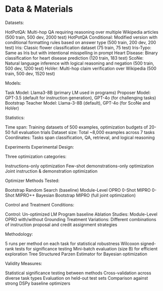 # Data & Materials

Datasets:

HotPotQA: Multi-hop QA requiring reasoning over multiple Wikipedia articles (500 train, 500 dev, 2000 test)
HotPotQA Conditional: Modified version with conditional formatting rules based on answer type (500 train, 200 dev, 200 test)
Iris: Classic flower classification dataset (75 train, 75 test)
Iris-Typo: Same as Iris but with intentional misspelling in prompt
Heart Disease: Binary classification for heart disease prediction (120 train, 183 test)
ScoNe: Natural language inference with logical reasoning and negation (500 train, 500 dev, 1200 test)
HoVer: Multi-hop claim verification over Wikipedia (500 train, 500 dev, 1520 test)

Models:

Task Model: Llama3-8B (primary LM used in programs)
Proposer Model: GPT-3.5 (default for instruction generation), GPT-4o (for challenging tasks)
Bootstrap Teacher Model: Llama-3-8B (default), GPT-4o (for ScoNe and HoVer)

Statistics:

Time span: Training datasets of 500 examples, optimization budgets of 20-50 full evaluation trials
Dataset size: Total ~8,000 examples across 7 tasks
Coordinates: Tasks span classification, QA, retrieval, and logical reasoning

Experiments
Experimental Design:

Three optimization categories:

Instructions-only optimization
Few-shot demonstrations-only optimization
Joint instruction & demonstration optimization


Optimizer Methods Tested:

Bootstrap Random Search (baseline)
Module-Level OPRO
0-Shot MIPRO
0-Shot MIPRO++
Bayesian Bootstrap
MIPRO (full joint optimization)



Control and Treatment Conditions:

Control: Un-optimized LM Program baseline
Ablation Studies: Module-Level OPRO with/without Grounding
Treatment Variations: Different combinations of instruction proposal and credit assignment strategies

Methodology:

5 runs per method on each task for statistical robustness
Wilcoxon signed-rank tests for significance testing
Mini-batch evaluation (size B) for efficient exploration
Tree Structured Parzen Estimator for Bayesian optimization

Validity Measures:

Statistical significance testing between methods
Cross-validation across diverse task types
Evaluation on held-out test sets
Comparison against strong DSPy baseline optimizers